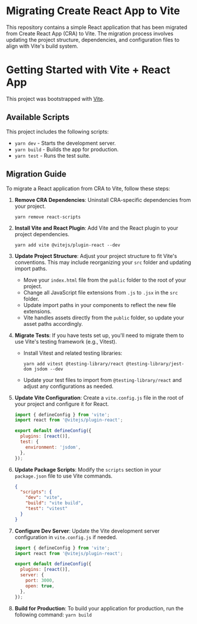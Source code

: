 # Migrating Create React App to Vite
This repository contains a simple React application that has been migrated from Create React App (CRA) to Vite. The migration process involves updating the project structure, dependencies, and configuration files to align with Vite's build system.

# Getting Started with Vite + React App

This project was bootstrapped with [Vite](https://vitejs.dev/).

## Available Scripts

This project includes the following scripts:

- `yarn dev` - Starts the development server.
- `yarn build` - Builds the app for production.
- `yarn test` - Runs the test suite.

## Migration Guide

To migrate a React application from CRA to Vite, follow these steps:

1. **Remove CRA Dependencies**: Uninstall CRA-specific dependencies from your project.
   ```
   yarn remove react-scripts
   ```

2. **Install Vite and React Plugin**: Add Vite and the React plugin to your project dependencies.
   ```
   yarn add vite @vitejs/plugin-react --dev
   ```

3. **Update Project Structure**: Adjust your project structure to fit Vite's conventions. This may include reorganizing your `src` folder and updating import paths.

   - Move your `index.html` file from the `public` folder to the root of your project.
   - Change all JavaScript file extensions from `.js` to `.jsx` in the `src` folder.
   - Update import paths in your components to reflect the new file extensions.
   - Vite handles assets directly from the `public` folder, so update your asset paths accordingly.

4. **Migrate Tests**: If you have tests set up, you'll need to migrate them to use Vite's testing framework (e.g., Vitest).

    - Install Vitest and related testing libraries:
      ```
      yarn add vitest @testing-library/react @testing-library/jest-dom jsdom --dev
      ```
    - Update your test files to import from `@testing-library/react` and adjust any configurations as needed.

5. **Update Vite Configuration**: Create a `vite.config.js` file in the root of your project and configure it for React.
   ```js
   import { defineConfig } from 'vite';
   import react from '@vitejs/plugin-react';

   export default defineConfig({
     plugins: [react()],
     test: {
       environment: 'jsdom',
     },
   });
   ```

6. **Update Package Scripts**: Modify the `scripts` section in your `package.json` file to use Vite commands.
   ```json
   {
     "scripts": {
       "dev": "vite",
       "build": "vite build",
       "test": "vitest"
     }
   }
   ```

7. **Configure Dev Server**: Update the Vite development server configuration in `vite.config.js` if needed.
   ```js
   import { defineConfig } from 'vite';
   import react from '@vitejs/plugin-react';

   export default defineConfig({
     plugins: [react()],
     server: {
       port: 3000,
       open: true,
     },
   });
   ```

  8. **Build for Production**: To build your application for production, run the following command:
    ```
    yarn build
    ```
